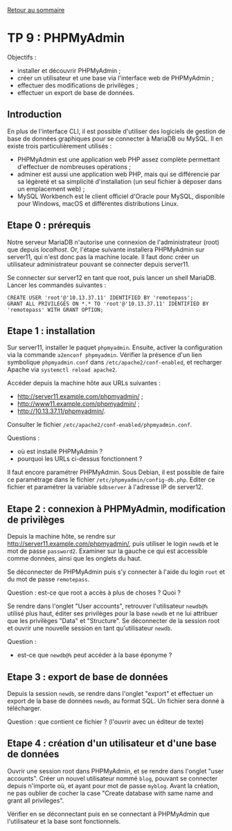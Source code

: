 [Retour au sommaire](../../README.md)

# TP 9 : PHPMyAdmin

Objectifs :

- installer et découvrir PHPMyAdmin ;
- créer un utilisateur et une base via l'interface web de PHPMyAdmin ;
- effectuer des modifications de privilèges ;
- effectuer un export de base de données.

## Introduction

En plus de l'interface CLI, il est possible d'utiliser des logiciels de
gestion de base de données graphiques pour se connecter à MariaDB ou MySQL. Il
en existe trois particulièrement utilisés :

- PHPMyAdmin est une application web PHP assez complète permettant d'effectuer
  de nombreuses opérations ;
- adminer est aussi une application web PHP, mais qui se différencie par sa
  légèreté et sa simplicité d'installation (un seul fichier à déposer dans un
  emplacement web) ;
- MySQL Workbench est le client officiel d'Oracle pour MySQL, disponible pour
  Windows, macOS et différentes distributions Linux.

## Etape 0 : prérequis

Notre serveur MariaDB n'autorise une connexion de l'administrateur (root) que
depuis *localhost*. Or, l'étape suivante installera PHPMyAdmin sur server11,
qui n'est donc pas la machine locale. Il faut donc créer un utilisateur
administrateur pouvant se connecter depuis server11.

Se connecter sur server12 en tant que root, puis lancer un shell MariaDB.
Lancer les commandes suivantes :

```
CREATE USER 'root'@'10.13.37.11' IDENTIFIED BY 'remotepass';
GRANT ALL PRIVILEGES ON *.* TO 'root'@'10.13.37.11' IDENTIFIED BY 'remotepass' WITH GRANT OPTION;
```

## Etape 1 : installation

Sur server11, installer le paquet `phpmyadmin`. Ensuite, activer la
configuration via la commande `a2enconf phpmyadmin`. Vérifier la présence d'un
lien symbolique `phpmyadmin.conf` dans `/etc/apache2/conf-enabled`, et
recharger Apache via `systemctl reload apache2`. 

Accéder depuis la machine hôte aux URLs suivantes :
- http://server11.example.com/phpmyadmin/ ;
- http://www11.example.com/phpmyadmin/ ;
- http://10.13.37.11/phpmyadmin/.

Consulter le fichier `/etc/apache2/conf-enabled/phpmyadmin.conf`.

Questions :
- où est installé PHPMyAdmin ?
- pourquoi les URLs ci-dessus fonctionnent ?

Il faut encore paramétrer PHPMyAdmin. Sous Debian, il est possible de faire ce
paramétrage dans le fichier `/etc/phpmyadmin/config-db.php`. Editer ce fichier
et paramétrer la variable `$dbserver` à l'adresse IP de server12.

## Etape 2 : connexion à PHPMyAdmin, modification de privilèges

Depuis la machine hôte, se rendre sur http://server11.example.com/phpmyadmin/,
puis utiliser le login `newdb` et le mot de passe `password2`. Examiner sur la
gauche ce qui est accessible comme données, ainsi que les onglets du haut.

Se déconnecter de PHPMyAdmin puis s'y connecter à l'aide du login `root` et du
mot de passe `remotepass`.

Question : est-ce que root a accès à plus de choses ? Quoi ?

Se rendre dans l'onglet "User accounts", retrouver l'utilisateur `newdb@%`
utilisé plus haut, éditer ses privilèges pour la base `newdb` et ne lui attribuer
que les privilèges "Data" et "Structure". Se déconnecter de la session root et
ouvrir une nouvelle session en tant qu'utilisateur `newdb`.

Question :

- est-ce que `newdb@%` peut accéder à la base éponyme ?

## Etape 3 : export de base de données

Depuis la session `newdb`, se rendre dans l'onglet "export" et effectuer un
export de la base de données `newdb`, au format SQL. Un fichier sera donné à
télécharger.

Question : que contient ce fichier ? (l'ouvrir avec un éditeur de texte)

## Etape 4 : création d'un utilisateur et d'une base de données

Ouvrir une session root dans PHPMyAdmin, et se rendre dans l'onglet "user
accounts". Créer un nouvel utilisateur nommé `blog`, pouvant se connecter
depuis n'importe où, et ayant pour mot de passe `myblog`. Avant la création, ne
pas oublier de cocher la case "Create database with same name and grant all
privileges".

Vérifier en se déconnectant puis en se connectant à PHPMyAdmin que
l'utilisateur et la base sont fonctionnels.
